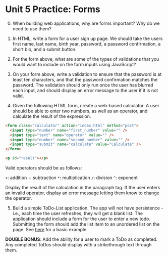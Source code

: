 # Unit 5 Practice: Forms

0. When building web applications, why are forms important? Why do we need to use them?

1. In HTML, write a form for a user sign up page. We should take the users first name, last name, birth year, password, a password confirmation, a short bio, and a submit button.

2. For the form above, what are some of the types of validations that you would want to include on the form inputs using JavaScript?

3. On your form above, write a validation to ensure that the password is at least ten characters, and that the password confirmation matches the password. The validation should only run once the user has blurred each input, and should display an error message to the user if it is not valid.

4. Given the following HTML form, create a web-based calculator. A user should be able to enter two numbers, as well as an operator, and calculate the result of the expression.

```html
<form class="calculator" action="index.html" method="post">
  <input type="number" name="first_number" value="" />
  <input type="text" name="operator" value="" />
  <input type="number" name="second_number" value="" />
  <input type="submit" name="calculate" value="Calculate" />
</form>

<p id="result"></p>
```

Valid operators should be as follows:

`+`: addition
`-`: subtraction
`*`: multiplication
`/`: division
`^`: exponent

Display the result of the calculation in the paragraph tag. If the user enters an invalid operator, display an error message letting them know to change the operator.

5. Build a simple ToDo-List application. The app will not have persistence - i.e., each time the user refreshes, they will get a blank list. The application should include a form for the user to enter a new todo. Submitting the form should add the list item to an unordered list on the page. See [here](http://expalmer.github.io/todo-list-vanilla-js/) for a basic example.

**DOUBLE BONUS**: Add the ability for a user to mark a ToDo as completed. Any completed ToDos should display with a strikethrough text through them.
